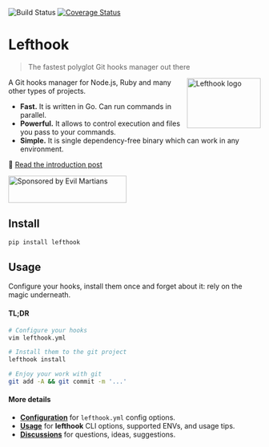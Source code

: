 ![Build Status](https://github.com/evilmartians/lefthook/actions/workflows/test.yml/badge.svg?branch=master)
[![Coverage Status](https://coveralls.io/repos/github/evilmartians/lefthook/badge.svg?branch=master)](https://coveralls.io/github/evilmartians/lefthook?branch=master)

# Lefthook

> The fastest polyglot Git hooks manager out there

<img align="right" width="147" height="100" title="Lefthook logo"
     src="https://raw.githubusercontent.com/evilmartians/lefthook/refs/heads/master/logo_sign.svg">

A Git hooks manager for Node.js, Ruby and many other types of projects.

* **Fast.** It is written in Go. Can run commands in parallel.
* **Powerful.** It allows to control execution and files you pass to your commands.
* **Simple.** It is single dependency-free binary which can work in any environment.

📖 [Read the introduction post](https://evilmartians.com/chronicles/lefthook-knock-your-teams-code-back-into-shape?utm_source=lefthook)

<a href="https://evilmartians.com/?utm_source=lefthook">
<img src="https://evilmartians.com/badges/sponsored-by-evil-martians.svg" alt="Sponsored by Evil Martians" width="236" height="54"></a>

## Install

```bash
pip install lefthook
```

## Usage

Configure your hooks, install them once and forget about it: rely on the magic underneath.

#### TL;DR

```bash
# Configure your hooks
vim lefthook.yml

# Install them to the git project
lefthook install

# Enjoy your work with git
git add -A && git commit -m '...'
```

#### More details

- [**Configuration**](https://github.com/evilmartians/lefthook/blob/master/docs/configuration.md) for `lefthook.yml` config options.
- [**Usage**](https://github.com/evilmartians/lefthook/blob/master/docs/usage.md) for **lefthook** CLI options, supported ENVs, and usage tips.
- [**Discussions**](https://github.com/evilmartians/lefthook/discussions) for questions, ideas, suggestions.
<!-- - [**Wiki**](https://github.com/evilmartians/lefthook/wiki) for guides, examples, and benchmarks. -->
